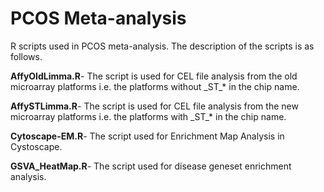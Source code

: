 # PCOS Meta-analysis

R scripts used in PCOS meta-analysis.
The description of the scripts is as follows.

**AffyOldLimma.R**-
The script is used for CEL file analysis from the old microarray platforms i.e. the platforms without \_ST\_* in the chip name.

**AffySTLimma.R**-
The script is used for CEL file analysis from the new microarray platforms i.e. the platforms with \_ST\_* in the chip name.

**Cytoscape-EM.R**-
The script used for Enrichment Map Analysis in Cystoscape.

**GSVA_HeatMap.R**-
The script used for disease geneset enrichment analysis.
